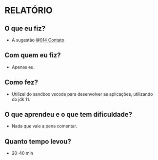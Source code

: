# RELATÓRIO


## O que eu fiz?
- A sugestão [@014 Contato](https://github.com/qxcodepoo/arcade/tree/master/base/014)

## Com quem eu fiz?
- Apenas eu.

## Como fez?
- Utilizei do sandbox vscode para desenvolver as aplicações, utilizando do jdk 11.

## O que aprendeu e o que tem dificuldade?
- Nada que vale a pena comentar.

## Quanto tempo levou?
- 20-40 min